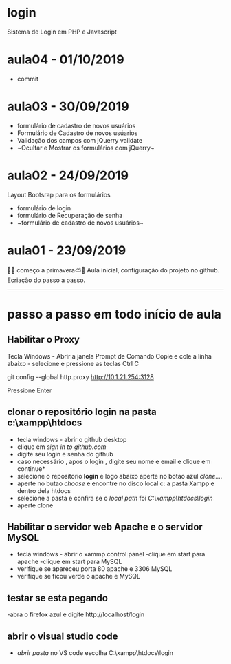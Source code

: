 # login
Sistema de Login em PHP e Javascript


 # aula04 - 01/10/2019
   - commit
 # aula03 - 30/09/2019
  - formulário de cadastro de novos usuários
  - Formulário de Cadastro de novos usúarios
  - Validação dos campos com jQuerry validate
  - ~Ocultar e Mostrar os formulários com jQuerry~
 
 # aula02 - 24/09/2019
 Layout Bootsrap para os formulários 
  - formulário de login
  - formulário de Recuperação de senha
  - ~formulário de cadastro de novos usuários~ 

 # aula01 - 23/09/2019
  🌺🌹  começo a primavera⛅️🍂 
  Aula inicial, configuração do projeto no github.
  Ecriação do passo a passo.
 
 ---
 # passo a passo em todo início de aula
 
## Habilitar o Proxy
  Tecla Windows - Abrir a janela Prompt de Comando
  Copie e cole a linha abaixo - selecione e pressione as teclas Ctrl C

  git config --global http.proxy http://10.1.21.254:3128

  Pressione Enter
  
  ## clonar o repositório **login** na pasta **c:\xampp\htdocs**
   - tecla windows - abrir o github desktop
   - clique em *sign in to github.com*
   - digite seu login e senha do github
   - caso necessário , apos o login , digite seu nome e email e clique em continue*
   - selecione o repositorio **login** e logo abaixo aperte no botao azul *clone....*
   - aperte no butao *choose* e encontre no disco local c: a pasta Xampp e dentro dela htdocs
   - selecione  a pasta e confira se o *local path* foi *C:\xampp\htdocs\login*
   - aperte clone
    
   ## Habilitar o servidor web **Apache** e o servidor **MySQL**
   - tecla windows - abrir o xammp control panel
   -clique em start para apache
   -clique em start para MySQL
   - verifique se apareceu porta 80 apache e 3306 MySQL
   - verifique  se ficou verde o apache e MySQL
    
  ## testar se esta pegando
   -abra o firefox azul e digite http://localhost/login
    
 ## abrir o visual studio code 
   - *abrir pasta* no VS code escolha C:\xampp\htdocs\login
